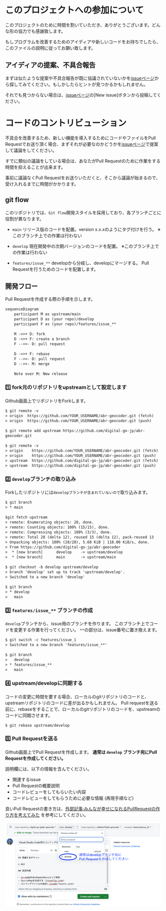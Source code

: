 # このプロジェクトへの参加について

このプロジェクトのために時間を割いていただき、ありがとうございます。どんな形の協力でも感謝致します。

もしプログラムを改善するためのアイディアや新しいコードをお持ちでしたら、このファイルの説明に従ってお願い致します。

## アイディアの提案、不具合報告

まずは似たような提案や不具合報告が既に協議されていないかを[issueページ](https://github.com/digital-go-jp/abr-geocoder/issues?q=)から探してみてください。もしかしたらヒントが見つかるかもしれません。

それでも見つからない場合は、[issueページ](https://github.com/digital-go-jp/abr-geocoder/issues)の[New issue]ボタンから投稿してください。

# コードのコントリビューション

不具合を改善するため、新しい機能を導入するためにコードやファイルをPull Requestでお送り頂く場合、まずそれが必要なのかどうかを[issueページ](https://github.com/digital-go-jp/abr-geocoder/issues)で提案して議論をしてください。

すでに類似の議論をしている場合は、あなたがPull Requestのために作業をする時間を抑えることが出来ます。

事前に議論なくPull Requestをお送りいただくと、そこから議論が始まるので、受け入れるまでに時間がかかります。

## git flow

このリポジトリでは、`Git flow`開発スタイルを採用しており、各ブランチごとに役割が異なります。

- `main`
  リリース版のコードを配置。version x.x.xのようにタグ付けを行う。
  ※このブランチ上での作業は行わない

- `develop`
  現在開発中の次期バージョンのコードを配置。
  ※このブランチ上での作業は行わない

- `features/issue_**`
  developから分岐し、developにマージする。
  Pull Requestを行うためのコードを配置します。

## 開発フロー

Pull Requestを作成する際の手順を示します。

```mermaid
sequenceDiagram
    participant M as upstream/main
    participant D as (your repo)/develop
    participant F as (your repo)/features/issue_**

    M ->>+ D: fork
    D ->>+ F: create a branch
    F -->>- D: pull request

    D ->>+ F: rebase
    F -->>- D: pull request
    D -->>- M: merge

    Note over M: New release
```

### :one: fork元のリポジトリをupstreamとして設定します

Github画面上でリポジトリをForkします。
```
$ git remote -v
> origin  https://github.com/YOUR_USERNAME/abr-geocoder.git (fetch)
> origin  https://github.com/YOUR_USERNAME/abr-geocoder.git (push)

$ git remote add upstream https://github.com/digital-go-jp/abr-geocoder.git

$ git remote -v
> origin    https://github.com/YOUR_USERNAME/abr-geocoder.git (fetch)
> origin    https://github.com/YOUR_USERNAME/abr-geocoder.git (push)
> upstream  https://github.com/digital-go-jp/abr-geocoder.git (fetch)
> upstream  https://github.com/digital-go-jp/abr-geocoder.git (push)
```


### :two: `develop`ブランチの取り込み

Forkしたリポジトリには`developブランチが含まれていないので`取り込みます。

```
$ git branch
> * main

$git fetch upstream
> remote: Enumerating objects: 28, done.
> remote: Counting objects: 100% (15/15), done.
> remote: Compressing objects: 100% (3/3), done.
> remote: Total 28 (delta 12), reused 15 (delta 12), pack-reused 13
> Unpacking objects: 100% (28/28), 5.68 KiB | 118.00 KiB/s, done.
> From https://github.com/digital-go-jp/abr-geocoder
>  * [new branch]      develop    -> upstream/develop
>  * [new branch]      main       -> upstream/main

$ git checkout -b develop upstream/develop
> branch 'develop' set up to track 'upstream/develop'.
> Switched to a new branch 'develop'

$ git branch
> * develop
>   main
```


### :three: `features/issue_**` ブランチの作成

`develop`ブランチから、issue用のブランチを作ります。
このブランチ上でコードを変更する作業を行ってください。
`**`の部分は、issue番号に置き換えます。

```
$ git switch -c features/issue_1
> Switched to a new branch 'features/issue_**'

$ git branch
>   develop
> * features/issue_**
>   main
```

### :four: upstream/developに同期する

コードの変更に時間を要する場合、ローカルのgitリポジトリのコードと、upstreamリポジトリのコードに差が出るかもしれません。
Pull requestを送る前に、rebaseをすることで、ローカルのgitリポジトリのコードを、upstreamのコードに同期させます。

```
$ git rebase upstream/develop
```

### :five: Pull Requestを送る

Github画面上でPull Requestを作成します。
**通常は `develop` ブランチ宛にPull Requestを作成してください。**

説明欄には、以下の情報を含んでください。
- 関連するissue
- Pull Requestの概要説明
- コードレビューをしてもらいたい内容
- コードレビューをしてもらうために必要な情報 (再現手順など)

良いPull Requestの書き方は、[外部記事:みんなが幸せになれるPullRequestの作り方を考えてみた](https://qiita.com/marumaru0113/items/c53db580b812f8f6d4da) を参考にしてください。

![developブランチ宛にPull Requestを作成してください](./images/pr-ja.png)
